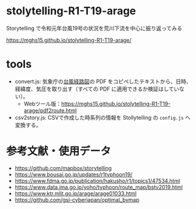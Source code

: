 # stolytelling-R1-T19-arage
Storytelling で令和元年台風19号の状況を荒川下流を中心に振り返ってみる

https://mghs15.github.io/stolytelling-R1-T19-arage/

# tools
* convert.js: 気象庁の[台風経路図](https://www.data.jma.go.jp/yoho/typhoon/route_map/index.html)の PDF をコピペしたテキストから、日時、経緯度、気圧を取り出す（すべての PDF に適用できるか検証はしていない）。
  * Webツール版：https://mghs15.github.io/stolytelling-R1-T19-arage/pdf2route.html
* csv2story.js: CSVで作成した時系列の情報を Stollytelling の `config.js` へ変換する。

# 参考文献・使用データ

* https://github.com/mapbox/storytelling
* https://www.bousai.go.jp/updates/r1typhoon19/
* https://www.fdma.go.jp/publication/hakusho/r1/topics1/47534.html
* https://www.data.jma.go.jp/yoho/typhoon/route_map/bstv2019.html
* https://www.ktr.mlit.go.jp/arage/arage01033.html
* https://github.com/gsi-cyberjapan/optimal_bvmap
